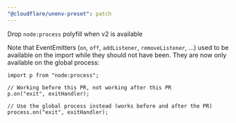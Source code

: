 ```yaml
---
"@cloudflare/unenv-preset": patch
---
```


Drop `node:process` polyfill when v2 is available

Note that EventEmitters (`on`, `off`, `addListener`, `removeListener`, ...) used to be available on the import while they should not have been. They are now only available on the global process:

```
import p from "node:process";

// Working before this PR, not working after this PR
p.on("exit", exitHandler);

// Use the global process instead (works before and after the PR)
process.on("exit", exitHandler);
```
